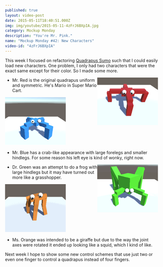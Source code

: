 ```yaml
---
published: true
layout: video-post
date: 2015-05-11T18:40:51.000Z
img: img/youtube/2015-05-11-4zFrJ6BXpIA.jpg
category: Mockup Monday
description: "You're Mr. Pink."
name: "Mockup Monday #42: New Characters"
video-id: "4zFrJ6BXpIA"
---
```

This week I focused on refactoring [Quadrapus Sumo](http://seawisphunter.com/product/2015/02/09/quadrapus-sumo/) such that I could easily load new characters.  One problem, I only had two characters that were the exact same except for their color.  So I made some more.

<a href="/img/mr-red.gif"><img src="/img/mr-red-small.gif" style="float:right;" width="200px"></a>

* Mr. Red is the original quadrapus uniform and symmetric.  He's Mario in Super Mario Cart.

<a href="/img/mr-blue.gif"><img src="/img/mr-blue-small.gif" style="" width="200px"></a>

* Mr. Blue has a crab-like appearance with large forelegs and smaller hindlegs. For some reason his left eye is kind of wonky, right now.

<a href="/img/dr-green.gif"><img src="/img/dr-green-small.gif" style="float:right;" width="200px"></a>

* Dr. Green was an attempt to do a frog with large hindlegs but it may have turned out more like a grasshopper.

<a href="/img/ms-orange.gif"><img src="/img/ms-orange-small.gif" style="" width="200px"></a>

* Ms. Orange was intended to be a giraffe but due to the way the joint axes were rotated it ended up looking like a squid, which I kind of like.

Next week I hope to show some new control schemes that use just two or even one finger to control a quadrapus instead of four fingers.

